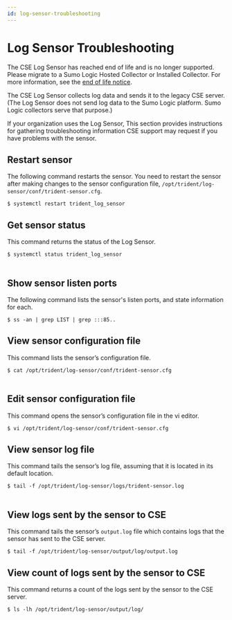```yaml
---
id: log-sensor-troubleshooting
---
```


# Log Sensor Troubleshooting

The CSE Log Sensor has reached end of life and is no longer supported. Please migrate to a Sumo Logic Hosted Collector or Installed Collector. For more information, see the [end of life notice](https://app.getbeamer.com/cloudsiementerprise/en/end-of-life-notice-_-cloud-siem-enterprise-sensors). 

The CSE Log Sensor collects log data and sends it to the legacy CSE server. (The Log Sensor does not send log data to the Sumo Logic platform. Sumo Logic collectors serve that purpose.)

If your organization uses the Log Sensor, This section provides instructions for gathering troubleshooting information CSE support may request if you have problems with the sensor.

## Restart sensor

The following command restarts the sensor. You need to restart the sensor after making changes to the sensor configuration file, `/opt/trident/log-sensor/conf/trident-sensor.cfg`.

`$ systemctl restart trident_log_sensor`

## Get sensor status

This command returns the status of the Log Sensor.

`$ systemctl status trident_log_sensor`  
 

## Show sensor listen ports

The following command lists the sensor's listen ports, and state information for each.

`$ ss -an | grep LIST | grep :::85.. `

## View sensor configuration file

This command lists the sensor’s configuration file.

`$ cat /opt/trident/log-sensor/conf/trident-sensor.cfg`  
 

## Edit sensor configuration file

This command opens the sensor’s configuration file in the vi editor.

`$ vi /opt/trident/log-sensor/conf/trident-sensor.cfg `

## View sensor log file

This command tails the sensor’s log file, assuming that it is located in its default location.

`$ tail -f /opt/trident/log-sensor/logs/trident-sensor.log`  
 

## View logs sent by the sensor to CSE 

This command tails the sensor’s `output.log` file which contains logs that the sensor has sent to the CSE server.

`$ tail -f /opt/trident/log-sensor/output/log/output.log`

## View count of logs sent by the sensor to CSE 

This command returns a count of the logs sent by the sensor to the CSE server.

`$ ls -lh /opt/trident/log-sensor/output/log/`

 
